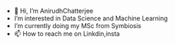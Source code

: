 - 👋 Hi, I’m AnirudhChatterjee
- I’m interested in Data Science and Machine Learning
- I’m currently doing my MSc from Symbiosis 
- 📫 How to reach me on Linkdin,insta
